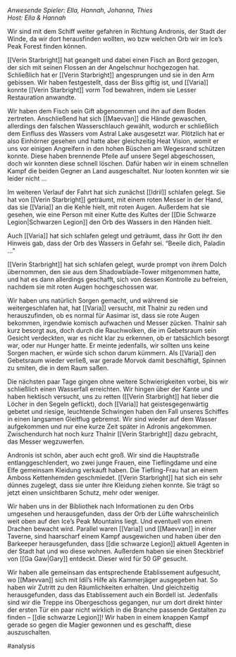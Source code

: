_Anwesende Spieler: Ella, Hannah, Johanna, Thies_  
_Host: Ella & Hannah_

Wir sind mit dem Schiff weiter gefahren in Richtung Andronis, der Stadt der Winde, da wir dort herausfinden wollten, wo bzw welchen Orb wir im Ice’s Peak Forest finden können.

[[Verin Starbright]] hat geangelt und dabei einen Fisch an Bord gezogen, der sich mit seinen Flossen an der Angelschnur hochgezogen hat. Schließlich hat er [[Verin Starbright]] angesprungen und sie in den Arm gebissen. Wir haben festgestellt, dass der Biss giftig ist, und [[Varia]] konnte [[Verin Starbright]] vorm Tod bewahren, indem sie Lesser Restauration anwandte.

Wir haben dem Fisch sein Gift abgenommen und ihn auf dem Boden zertreten. Anschließend hat sich [[Maevvan]] die Hände gewaschen, allerdings den falschen Wasserschlauch gewählt, wodurch er schließlich dem Einfluss des Wassers vom Astral Lake ausgesetzt war. Plötzlich hat er also Einhörner gesehen und hatte aber gleichzeitig Heat Vision, womit er uns vor einigen Angreifern in den hohen Büschen am Wegesrand schützen konnte. Diese haben brennende Pfeile auf unsere Segel abgeschossen, doch wir konnten diese schnell löschen. Dafür haben wir in einem schnellen Kampf die beiden Gegner an Land ausgeschaltet. Nur looten konnten wir sie leider nicht ...

Im weiteren Verlauf der Fahrt hat sich zunächst [[Idril]] schlafen gelegt. Sie hat von [[Verin Starbright]] geträumt, mit einem roten Messer in der Hand, das sie [[Varia]] an die Kehle hielt, mit roten Augen. Außerdem hat sie gesehen, wie eine Person mit einer Kutte des Kultes der [[Die Schwarze Legion|Schwarzen Legion]] den Orb des Wassers in den Händen hielt.

Auch [[Varia]] hat sich schlafen gelegt und geträumt, dass ihr Gott ihr den Hinweis gab, dass der Orb des Wassers in Gefahr sei. “Beeile dich, Paladin ...”

[[Verin Starbright]] hat sich schlafen gelegt, wurde prompt von ihrem Dolch übernommen, den sie aus dem Shadowblade-Tower mitgenommen hatte, und hat es dann allerdings geschafft, sich von dessen Kontrolle zu befreien, nachdem sie mit roten Augen hochgeschossen war.

Wir haben uns natürlich Sorgen gemacht, und während sie weitergeschlafen hat, hat [[Varia]] versucht, mit Thalnir zu reden und herauszufinden, ob es normal für Aasimar ist, dass sie rote Augen bekommen, irgendwie komisch aufwachen und Messer zücken. Thalnir sah kurz besorgt aus, doch durch die Rauchwolken, die im Gebetsraum sein Gesicht verdeckten, war es nicht klar zu erkennen, ob er tatsächlich besorgt war, oder nur Hunger hatte. Er meinte jedenfalls, wir sollten uns keine Sorgen machen, er würde sich schon darum kümmern. Als [[Varia]] den Gebetsraum wieder verließ, war gerade Morvok damit beschäftigt, Spinnen zu smiten, die in dem Raum saßen.

Die nächsten paar Tage gingen ohne weitere Schwierigkeiten vorbei, bis wir schließlich einen Wasserfall erreichten. Wir hingen über der Kante und haben hektisch versucht, uns zu retten ([[Verin Starbright]] hat lieber die Löcher in den Segeln geflickt), doch [[Varia]] hat geistesgegenwärtig gebetet und riesige, leuchtende Schwingen haben den Fall unseres Schiffes in einen langsamen Gleitflug gebremst. Wir sind wieder auf dem Wasser aufgekommen und nur eine kurze Zeit später in Adronis angekommen. Zwischendurch hat noch kurz Thalnir [[Verin Starbright]] dazu gebracht, das Messer wegzuwerfen.

Andronis ist schön, aber auch echt groß. Wir sind die Hauptstraße entlanggeschlendert, wo zwei junge Frauen, eine Tieflingdame und eine Elfe gemeinsam Kleidung verkauft haben. Die Tiefling-Frau hat an einem Amboss Kettenhemden geschmiedet. [[Verin Starbright]] hat sich ein sehr dünnes zugelegt, dass sie unter ihre Kleidung ziehen konnte. Sie trägt so jetzt einen unsichtbaren Schutz, mehr oder weniger.

Wir haben uns in der Bibliothek nach Informationen zu den Orbs umgesehen und herausgefunden, dass der Orb der Lüfte wahrscheinlich weit oben auf den Ice’s Peak Mountains liegt. Und eventuell von einem Drachen bewacht wird. Parallel waren [[Varia]] und [[Maevvan]] in einer Taverne, sind haarscharf einem Kampf ausgewichen und haben über den Barkeeper herausgefunden, dass [[die schwarze Legion]] aktuell Agenten in der Stadt hat und wo diese wohnen. Außerdem haben sie einen Steckbrief von [[Ga Gaw|Gary]] entdeckt. Dieser wird für 50 GP gesucht.

Wir haben alle gemeinsam das entsprechende Etablissement aufgesucht, wo [[Maevvan]] sich mit Idil’s Hilfe als Kammerjäger ausgegeben hat. So haben wir Zutritt zu den Räumlichkeiten erhalten. Und gleichzeitig herausgefunden, dass das Etablissement auch ein Bordell ist. Jedenfalls sind wir die Treppe ins Obergeschoss gegangen, nur um dort direkt hinter der ersten Tür ein paar nicht wirklich in die Branche passende Gestalten zu finden – [[die schwarze Legion]]! Wir haben in einem knappen Kampf gerade so gegen die Magier gewonnen und es geschafft, diese auszuschalten.

#analysis